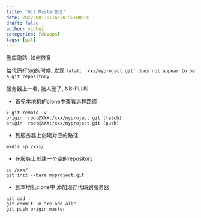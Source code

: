 ```yaml
---
title: "Git Master恢复"
date: 2022-08-30T16:20:50+08:00
draft: false
author: yinhui
categories: [devops]
tags: [git] 
---
```


删库跑路, 如何恢复

<!---more-->

给代码打tag的时候, 发现 `fatal: 'xxx/myproject.git' does not appear to be a git repository`

服务器上一看, 被人删了, NB-PLUS



+ 首先本地机的clone中查看远程路径

```shell
> git remote -v
origin	root@XXX:/xxx/myproject.git (fetch)
origin	root@XXX:/xxx/myproject.git (push)
```



+ 到服务器上创建对应的路径

```
mkdir -p /xxx/
```

  

+ 在服务上创建一个空的repository

```shell
cd /xxx/
git init --bare myproject.git
```



+ 到本地机clone中 添加现存代码到服务器

```shell
git add .
git commit -m "re-add all"
git push origin master
```


